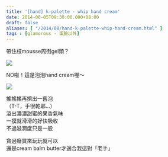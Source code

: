 ```yaml
---
title: '[hand] k-palette - whip hand cream'
date: 2014-08-05T09:30:00.000+08:00
draft: false
aliases: [ "/2014/08/hand-k-palette-whip-hand-cream.html" ]
tags : [glamorous - 蛋臉以外]
---
```


帶住枝mousse周街gel頭？  

![](/images/kpalettewhip.jpg)

NO啦！這是泡泡hand cream喔～  

![](/images/kpalettewhip1.jpg)

搖搖搖再擠出一舊泡  
（T-T，手很乾耶...）  
溢出濃濃甜蜜的果香氣味  
一摸就滑滑的好快吸收  
不過滋潤度只是一般  
  
貪過癮買來玩玩就可以  
還是cream balm butter才適合我這對「老手」
